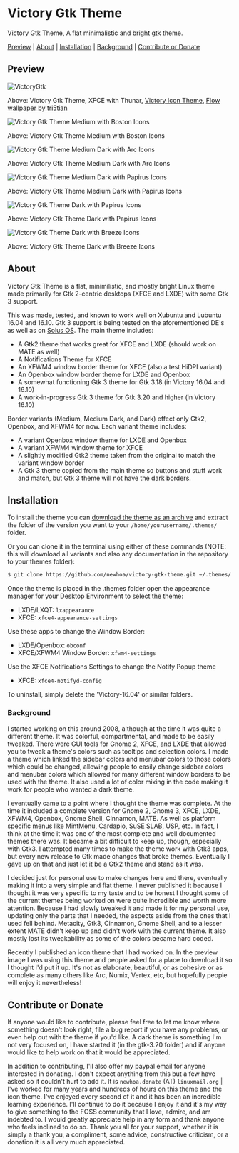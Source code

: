 # Victory Gtk Theme
Victory Gtk Theme, A flat minimalistic and bright gtk theme.

[Preview](#preview) | [About](#about) | [Installation](#install) | [Background](#background) | [Contribute or Donate](#contdon) 

<a name="preview"></a>

## Preview

![VictoryGtk](https://i.imgur.com/y36CqfX.png "VictoryGtk")

Above:  Victory Gtk Theme, XFCE with Thunar, [Victory Icon Theme](https://github.com/newhoa/victory-icon-theme), [Flow wallpaper by tri5tian](https://www.gnome-look.org/content/show.php/Flow?content=71058)

![Victory Gtk Theme Medium with Boston Icons](https://i.imgur.com/14FfVBP.png "Victory Gtk Theme Medium with Boston Icons")

Above: Victory Gtk Theme Medium with Boston Icons

![Victory Gtk Theme Medium Dark with Arc Icons](https://i.imgur.com/nrgzrZu.png "Victory Gtk Theme Medium Dark with Arc Icons")

Above: Victory Gtk Theme Medium Dark with Arc Icons

![Victory Gtk Theme Medium Dark with Papirus Icons](https://i.imgur.com/cjL0Qf2.png "Victory Gtk Theme Medium Dark with Papirus Icons")

Above: Victory Gtk Theme Medium Dark with Papirus Icons

![Victory Gtk Theme Dark with Papirus Icons](https://i.imgur.com/OBVATAu.png "Victory Gtk Theme Dark with Papirus Icons")

Above: Victory Gtk Theme Dark with Papirus Icons

![Victory Gtk Theme Dark with Breeze Icons](https://i.imgur.com/TUcBLWO.png "Victory Gtk Theme Dark with Breeze Icons")

Above: Victory Gtk Theme Dark with Breeze Icons

<a name="about"></a>

## About

Victory Gtk Theme is a flat, minimilistic, and mostly bright Linux theme made primarily for Gtk 2-centric desktops (XFCE and LXDE) with some Gtk 3 support.

This was made, tested, and known to work well on Xubuntu and Lubuntu 16.04 and 16.10. Gtk 3 support is being tested on the aforementioned DE's as well as on [Solus OS](https://solus-project.com/). The main theme includes:

* A Gtk2 theme that works great for XFCE and LXDE (should work on MATE as well)
* A Notifications Theme for XFCE
* An XFWM4 window border theme for XFCE (also a test HiDPI variant)
* An Openbox window border theme for LXDE and Openbox
* A somewhat functioning Gtk 3 theme for Gtk 3.18 (in Victory 16.04 and 16.10)
* A work-in-progress Gtk 3 theme for Gtk 3.20 and higher (in Victory 16.10)


Border variants (Medium, Medium Dark, and Dark) effect only Gtk2, Openbox, and XFWM4 for now. Each variant theme includes:

* A variant Openbox window theme for LXDE and Openbox
* A variant XFWM4 window theme for XFCE
* A slightly modified Gtk2 theme taken from the original to match the variant window border
* A Gtk 3 theme copied from the main theme so buttons and stuff work and match, but Gtk 3 theme will not have the dark borders.

<a name="install"></a>

## Installation

To install the theme you can [download the theme as an archive](https://github.com/newhoa/victory-gtk-theme/archive/master.zip) and extract the folder of the version you want to your `/home/yourusername/.themes/` folder.

Or you can clone it in the terminal using either of these commands (NOTE: this will download all variants and also any documentation in the repository to your themes folder):

```bash
$ git clone https://github.com/newhoa/victory-gtk-theme.git ~/.themes/
```


Once the theme is placed in the .themes folder open the appearance manager for your Desktop Environment to select the theme:

- LXDE/LXQT: `lxappearance`
- XFCE: `xfce4-appearance-settings`

Use these apps to change the Window Border:

- LXDE/Openbox: `obconf`
- XFCE/XFWM4 Window Border: `xfwm4-settings`

Use the XFCE Notifications Settings to change the Notify Popup theme

- XFCE: `xfce4-notifyd-config`


To uninstall, simply delete the 'Victory-16.04' or similar folders.

<a name="background"></a>

### Background

I started working on this around 2008, although at the time it was quite a different theme. It was colorful, compartmental, and made to be easily tweaked. There were GUI tools for Gnome 2, XFCE, and LXDE that allowed you to tweak a theme's colors such as tooltips and selection colors. I made a theme which linked the sidebar colors and menubar colors to those colors which could be changed, allowing people to easily change sidebar colors and menubar colors which allowed for many different window borders to be used with the theme. It also used a lot of color mixing in the code making it work for people who wanted a dark theme.

I eventually came to a point where I thought the theme was complete. At the time it included a complete version for Gnome 2, Gnome 3, XFCE, LXDE, XFWM4, Openbox, Gnome Shell, Cinnamon, MATE. As well as platform specific menus like MintMenu, Cardapio, SuSE SLAB, USP, etc. In fact, I think at the time it was one of the most complete and well documented themes there was. It became a bit difficult to keep up, though, especially with Gtk3. I attempted many times to make the theme work with Gtk3 apps, but every new release to Gtk made changes that broke themes. Eventually I gave up on that and just let it be a Gtk2 theme and stand as it was.

I decided just for personal use to make changes here and there, eventually making it into a very simple and flat theme. I never published it because I thought it was very specific to my taste and to be honest I thought some of the current themes being worked on were quite incredible and worth more attention. Because I had slowly tweaked it and made it for my personal use, updating only the parts that I needed, the aspects aside from the ones that I used fell behind. Metacity, Gtk3, Cinnamon, Gnome Shell, and to a lesser extent MATE didn't keep up and didn't work with the current theme. It also mostly lost its tweakability as some of the colors became hard coded.

Recently I published an icon theme that I had worked on. In the preview image I was using this theme and people asked for a place to download it so I thought I'd put it up. It's not as elaborate, beautiful, or as cohesive or as complete as many others like Arc, Numix, Vertex, etc, but hopefully people will enjoy it nevertheless!


<a name="contdon"></a>

## Contribute or Donate

If anyone would like to contribute, please feel free to let me know where something doesn't look right, file a bug report if you have any problems, or even help out with the theme if you'd like. A dark theme is something I'm not very focused on, I have started it (in the gtk-3.20 folder) and if anyone would like to help work on that it would be appreciated. 

In addition to contributing, I'll also offer my paypal email for anyone interested in donating. I don't expect anything from this but a few have asked so it couldn't hurt to add it. It is `newhoa.donate` (AT) `linuxmail.org` | I've worked for many years and hundreds of hours on this theme and the icon theme. I've enjoyed every second of it and it has been an incredible learning experience. I'll continue to do it because I enjoy it and it's my way to give something to the FOSS community that I love, admire, and am indebted to. I would greatly appreciate help in any form and thank anyone who feels inclined to do so. Thank you all for your support, whether it is simply a thank you, a compliment, some advice, constructive criticism, or a donation it is all very much appreciated.


